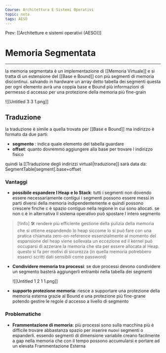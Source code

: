 ```yaml
---
Course: Architettura E Sistemi Operativi
topic: nota
tags: AESO
---
```


Prev: [[Architetture e sistemi operativi (AESO)]]

# Memoria Segmentata
---
la memoria segmentata è un implementazione di [[Memoria Virtuale]]  e si tratta di un estensione del [[Base e Bound]] con più segmenti di memoria discontinui. salvando in hardware un array detto tabella dei segmenti  questa per ogni elemento avrà una coppia base e Bound più informazioni di permesso d accesso per una protezione della memoria più fine-grain

![[Untitled 3 3 1.png]]

## Traduzione

la traduzione è simile a quella trovata per [[Base e Bound]]  ma indirizzo è formato da due parti:

- **segmento** : indica quale elemento del tabella guardare
- **offset**: quanto dovremmo aggiungere alla base per trovare l indirizzo fisico

quindi la [[Traduzione degli indirizzi virtuali|traduzione]]  sarà data da: SegmentTable\[segment\].base+offset

### Vantaggi

- **possibile espandere l Heap e lo Stack**: tutti i segmenti non dovendo essere necessariamente  contigui i segmenti possono essere messi in parti diversi della memoria indipendentemente e quindi possono crescere finche c è spazio contiguo nella regione in cui sono allocati. se non c è in alternativa il sistema operativo può spostare l intero segmento

 
> [!info] 
> 🛠 rendere più efficiente gestione della pulizia della memoria che si ottiene espandendo lo heap siccome lo si può fare con una pratica chiamata zero-on-reference essenzialmente al momento del espansione del heap viene sollevata un eccezione ed il kernel può occuparsi di azzerare la memoria che sta per essere allocata al Heap. questo si fa per motivi di sicurezza (in quella memoria potrebbero esserci scritti dati sensibili come password)

- **Condividere memoria tra processi**: se due processi devono condividere un segmento basterà aggiungerli entrambi nella tabella dei segmenti

    ![[Untitled 1 2 1 1.png]]

- **supporto protezione memoria**: riesce a supportare una protezione della memoria esterna grazie al Bound e una protezione più fine-grane potendo gestire le regole d accesso a livello di segmento

### Problematiche

- **Frammentazione di memoria**: più processi sono sulla macchina più è difficile trovare abbastanza spazio per inserire nuovi segmenti o espanderli. essendo segmenti di dimensione variabile creano facilmente a gap nella memoria che con il tempo possono accumularsi e portare ad un elevata Frammentazione Esterna
